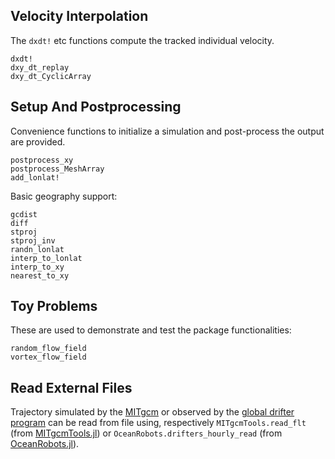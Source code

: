 ## Velocity Interpolation

The `dxdt!` etc functions compute the tracked individual velocity. 

```@docs
dxdt!
dxy_dt_replay
dxy_dt_CyclicArray
```

## Setup And Postprocessing 

Convenience functions to initialize a simulation and post-process the output are provided. 

```@docs
postprocess_xy
postprocess_MeshArray
add_lonlat!
```

Basic geography support:

```@docs
gcdist
diff
stproj
stproj_inv
randn_lonlat
interp_to_lonlat
interp_to_xy
nearest_to_xy
```

## Toy Problems

These are used to demonstrate and test the package functionalities:

```@docs
random_flow_field
vortex_flow_field
```

## Read External Files

Trajectory simulated by the [MITgcm](https://mitgcm.readthedocs.io/en/latest/?badge=latest) or observed by the [global drifter program](https://www.aoml.noaa.gov/phod/gdp/index.php) can be read from file using, respectively `MITgcmTools.read_flt` (from [MITgcmTools.jl](https://gaelforget.github.io/MITgcmTools.jl/dev/)) or  `OceanRobots.drifters_hourly_read` (from [OceanRobots.jl](https://gaelforget.github.io/OceanRobots.jl/dev/)).
